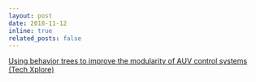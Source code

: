 ```yaml
---
layout: post
date: 2018-11-12
inline: true
related_posts: false
---
```


<a href="https://techxplore.com/news/2018-11-behavior-trees-modularity-auv.html">Using behavior trees to improve the modularity of AUV control systems (Tech Xplore)</a>